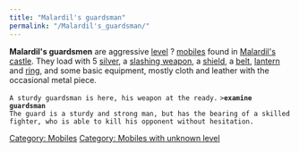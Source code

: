 ```yaml
---
title: "Malardil's guardsman"
permalink: "/Malardil's_guardsman/"
---
```


**Malardil's guardsmen** are aggressive [level](level "wikilink") ?
[mobiles](mobile "wikilink") found in [Malardil's
castle](Malardil's_castle "wikilink"). They load with 5
[silver](silver "wikilink"), a [slashing
weapon](slashing_weapon "wikilink"), a [shield](shield "wikilink"), a
[belt](plain_leather_belt "wikilink"), [lantern](lantern "wikilink") and
[ring](ring "wikilink"), and some basic equipment, mostly cloth and
leather with the occasional metal piece.

`A sturdy guardsman is here, his weapon at the ready.`
`>`**`examine guardsman`**
`The guard is a sturdy and strong man, but has the bearing of a skilled`
`fighter, who is able to kill his opponent without hesitation.`

[Category: Mobiles](Category:_Mobiles "wikilink") [Category: Mobiles
with unknown level](Category:_Mobiles_with_unknown_level "wikilink")